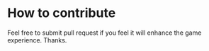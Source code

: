 # How to contribute

Feel free to submit pull request if you feel it will enhance the game experience.
Thanks.
